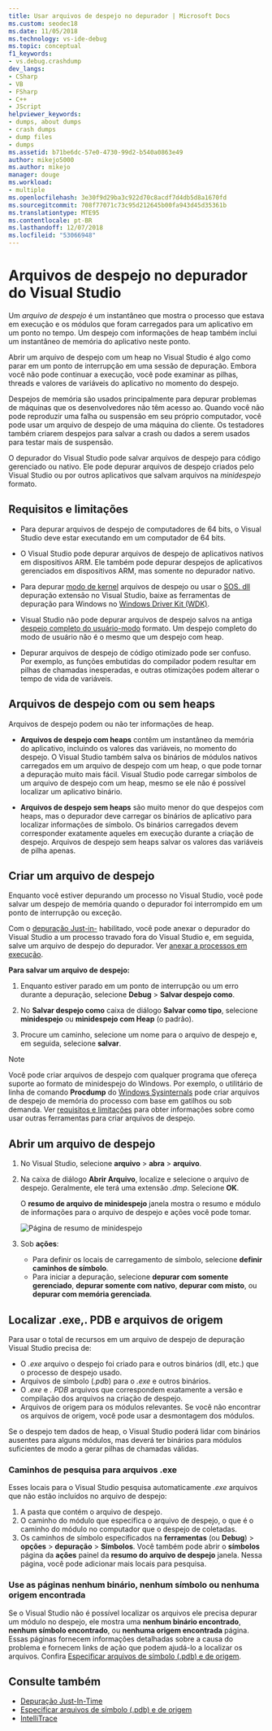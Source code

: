 ```yaml
---
title: Usar arquivos de despejo no depurador | Microsoft Docs
ms.custom: seodec18
ms.date: 11/05/2018
ms.technology: vs-ide-debug
ms.topic: conceptual
f1_keywords:
- vs.debug.crashdump
dev_langs:
- CSharp
- VB
- FSharp
- C++
- JScript
helpviewer_keywords:
- dumps, about dumps
- crash dumps
- dump files
- dumps
ms.assetid: b71be6dc-57e0-4730-99d2-b540a0863e49
author: mikejo5000
ms.author: mikejo
manager: douge
ms.workload:
- multiple
ms.openlocfilehash: 3e30f9d29ba3c922d70c8acdf7d4db5d8a1670fd
ms.sourcegitcommit: 708f77071c73c95d212645b00fa943d45d35361b
ms.translationtype: MTE95
ms.contentlocale: pt-BR
ms.lasthandoff: 12/07/2018
ms.locfileid: "53066948"
---
```

# <a name="dump-files-in-the-visual-studio-debugger"></a>Arquivos de despejo no depurador do Visual Studio

<a name="BKMK_What_is_a_dump_file_"></a> Um *arquivo de despejo* é um instantâneo que mostra o processo que estava em execução e os módulos que foram carregados para um aplicativo em um ponto no tempo. Um despejo com informações de heap também inclui um instantâneo de memória do aplicativo neste ponto. 

Abrir um arquivo de despejo com um heap no Visual Studio é algo como parar em um ponto de interrupção em uma sessão de depuração. Embora você não pode continuar a execução, você pode examinar as pilhas, threads e valores de variáveis do aplicativo no momento do despejo.

Despejos de memória são usados principalmente para depurar problemas de máquinas que os desenvolvedores não têm acesso ao. Quando você não pode reproduzir uma falha ou suspensão em seu próprio computador, você pode usar um arquivo de despejo de uma máquina do cliente. Os testadores também criarem despejos para salvar a crash ou dados a serem usados para testar mais de suspensão. 

O depurador do Visual Studio pode salvar arquivos de despejo para código gerenciado ou nativo. Ele pode depurar arquivos de despejo criados pelo Visual Studio ou por outros aplicativos que salvam arquivos na *minidespejo* formato.

##  <a name="BKMK_Requirements_and_limitations"></a> Requisitos e limitações

-   Para depurar arquivos de despejo de computadores de 64 bits, o Visual Studio deve estar executando em um computador de 64 bits.

-   O Visual Studio pode depurar arquivos de despejo de aplicativos nativos em dispositivos ARM. Ele também pode depurar despejos de aplicativos gerenciados em dispositivos ARM, mas somente no depurador nativo.

-   Para depurar [modo de kernel](/windows-hardware/drivers/debugger/kernel-mode-dump-files) arquivos de despejo ou usar o [SOS. dll](/dotnet/framework/tools/sos-dll-sos-debugging-extension) depuração extensão no Visual Studio, baixe as ferramentas de depuração para Windows no [Windows Driver Kit (WDK)](/windows-hardware/drivers/download-the-wdk).

-   Visual Studio não pode depurar arquivos de despejo salvos na antiga [despejo completo do usuário-modo](/windows/desktop/wer/collecting-user-mode-dumps) formato. Um despejo completo do modo de usuário não é o mesmo que um despejo com heap.

-   Depurar arquivos de despejo de código otimizado pode ser confuso. Por exemplo, as funções embutidas do compilador podem resultar em pilhas de chamadas inesperadas, e outras otimizações podem alterar o tempo de vida de variáveis.

##  <a name="BKMK_Dump_files__with_or_without_heaps"></a> Arquivos de despejo com ou sem heaps

Arquivos de despejo podem ou não ter informações de heap.

-   **Arquivos de despejo com heaps** contêm um instantâneo da memória do aplicativo, incluindo os valores das variáveis, no momento do despejo. O Visual Studio também salva os binários de módulos nativos carregados em um arquivo de despejo com um heap, o que pode tornar a depuração muito mais fácil. Visual Studio pode carregar símbolos de um arquivo de despejo com um heap, mesmo se ele não é possível localizar um aplicativo binário. 

-   **Arquivos de despejo sem heaps** são muito menor do que despejos com heaps, mas o depurador deve carregar os binários de aplicativo para localizar informações de símbolo. Os binários carregados devem corresponder exatamente aqueles em execução durante a criação de despejo. Arquivos de despejo sem heaps salvar os valores das variáveis de pilha apenas.

##  <a name="BKMK_Create_a_dump_file"></a> Criar um arquivo de despejo

Enquanto você estiver depurando um processo no Visual Studio, você pode salvar um despejo de memória quando o depurador foi interrompido em um ponto de interrupção ou exceção. 

Com o [depuração Just-in-](../debugger/just-in-time-debugging-in-visual-studio.md) habilitado, você pode anexar o depurador do Visual Studio a um processo travado fora do Visual Studio e, em seguida, salve um arquivo de despejo do depurador. Ver [anexar a processos em execução](../debugger/attach-to-running-processes-with-the-visual-studio-debugger.md).

**Para salvar um arquivo de despejo:**

1. Enquanto estiver parado em um ponto de interrupção ou um erro durante a depuração, selecione **Debug** > **Salvar despejo como**. 

1. No **Salvar despejo como** caixa de diálogo **Salvar como tipo**, selecione **minidespejo** ou **minidespejo com Heap** (o padrão).

1. Procure um caminho, selecione um nome para o arquivo de despejo e, em seguida, selecione **salvar**. 

>[!NOTE]
>Você pode criar arquivos de despejo com qualquer programa que ofereça suporte ao formato de minidespejo do Windows. Por exemplo, o utilitário de linha de comando **Procdump** do [Windows Sysinternals](http://technet.microsoft.com/sysinternals/default) pode criar arquivos de despejo de memória do processo com base em gatilhos ou sob demanda. Ver [requisitos e limitações](../debugger/using-dump-files.md#BKMK_Requirements_and_limitations) para obter informações sobre como usar outras ferramentas para criar arquivos de despejo.

##  <a name="BKMK_Open_a_dump_file"></a> Abrir um arquivo de despejo

1. No Visual Studio, selecione **arquivo** > **abra** > **arquivo**.

1. Na caixa de diálogo **Abrir Arquivo**, localize e selecione o arquivo de despejo. Geralmente, ele terá uma extensão *.dmp*. Selecione **OK**.

   O **resumo de arquivo de minidespejo** janela mostra o resumo e módulo de informações para o arquivo de despejo e ações você pode tomar.

   ![Página de resumo de minidespejo](../debugger/media/dbg_dump_summarypage.png "página de resumo de minidespejo")

1. Sob **ações**:
   - Para definir os locais de carregamento de símbolo, selecione **definir caminhos de símbolo**.
   - Para iniciar a depuração, selecione **depurar com somente gerenciado**, **depurar somente com nativo**, **depurar com misto**, ou **depurar com memória gerenciada**.

##  <a name="BKMK_Find_binaries__symbol___pdb__files__and_source_files"></a> Localizar .exe,. PDB e arquivos de origem

Para usar o total de recursos em um arquivo de despejo de depuração Visual Studio precisa de:

- O *.exe* arquivo o despejo foi criado para e outros binários (dll, etc.) que o processo de despejo usado.
- Arquivos de símbolo (*.pdb*) para o *.exe* e outros binários.
- O *.exe* e *. PDB* arquivos que correspondem exatamente a versão e compilação dos arquivos na criação de despejo.
- Arquivos de origem para os módulos relevantes. Se você não encontrar os arquivos de origem, você pode usar a desmontagem dos módulos.

Se o despejo tem dados de heap, o Visual Studio poderá lidar com binários ausentes para alguns módulos, mas deverá ter binários para módulos suficientes de modo a gerar pilhas de chamadas válidas. 

### <a name="search-paths-for-exe-files"></a>Caminhos de pesquisa para arquivos .exe

Esses locais para o Visual Studio pesquisa automaticamente *.exe* arquivos que não estão incluídos no arquivo de despejo:

1. A pasta que contém o arquivo de despejo.
2. O caminho do módulo que especifica o arquivo de despejo, o que é o caminho do módulo no computador que o despejo de coletadas.
3. Os caminhos de símbolo especificados na **ferramentas** (ou **Debug**) > **opções** > **depuração**  >  **Símbolos**. Você também pode abrir o **símbolos** página da **ações** painel da **resumo do arquivo de despejo** janela. Nessa página, você pode adicionar mais locais para pesquisa.

### <a name="use-the-no-binary-no-symbols-or-no-source-found-pages"></a>Use as páginas nenhum binário, nenhum símbolo ou nenhuma origem encontrada

Se o Visual Studio não é possível localizar os arquivos ele precisa depurar um módulo no despejo, ele mostra uma **nenhum binário encontrado**, **nenhum símbolo encontrado**, ou **nenhuma origem encontrada** página. Essas páginas fornecem informações detalhadas sobre a causa do problema e fornecem links de ação que podem ajudá-lo a localizar os arquivos. Confira [Especificar arquivos de símbolo (.pdb) e de origem](../debugger/specify-symbol-dot-pdb-and-source-files-in-the-visual-studio-debugger.md).

## <a name="see-also"></a>Consulte também

- [Depuração Just-In-Time](../debugger/just-in-time-debugging-in-visual-studio.md)
- [Especificar arquivos de símbolo (.pdb) e de origem](../debugger/specify-symbol-dot-pdb-and-source-files-in-the-visual-studio-debugger.md)
- [IntelliTrace](../debugger/intellitrace.md)